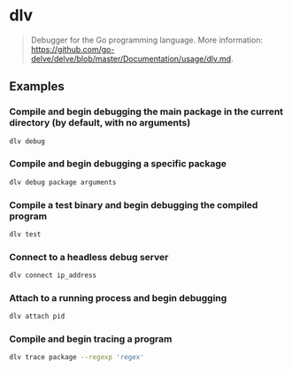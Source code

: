 # dlv

> Debugger for the Go programming language. More information: <https://github.com/go-delve/delve/blob/master/Documentation/usage/dlv.md>.

## Examples

### Compile and begin debugging the main package in the current directory (by default, with no arguments)

```bash
dlv debug
```

### Compile and begin debugging a specific package

```bash
dlv debug package arguments
```

### Compile a test binary and begin debugging the compiled program

```bash
dlv test
```

### Connect to a headless debug server

```bash
dlv connect ip_address
```

### Attach to a running process and begin debugging

```bash
dlv attach pid
```

### Compile and begin tracing a program

```bash
dlv trace package --regexp 'regex'
```
